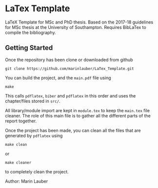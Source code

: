 # LaTex Template

LaTeX Template for MSc and PhD thesis. Based on the 2017-18 guidelines for MSc thesis at the University of Southampton.
Requires BibLaTex to compile the bibliography.


## Getting Started 

Once the repository has been clone or downloaded from github
```
git clone https://github.com/marinlauber/LaTex_Template.git
```
You can build the project, and the `main.pdf` file using
```
make
```

This calls `pdflatex`, `biber` and `pdflatex` in this order and uses the chapter/files stored in `src/`. 

All library/module import are kept in `module.tex` to keep the `main.tex` file cleaner. The role of this main file is to gather all the different parts of the report together.

Once the project has been made, you can clean all the files that are generated by `pdflatex` using

```
make clean
```

or 

```
make cleaner
```

to completely clean the project.

Author: Marin Lauber
